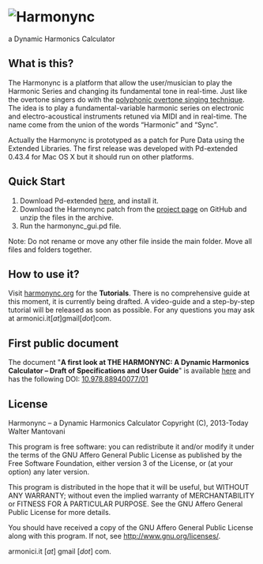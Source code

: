 # ![Harmonync](http://harmonync.org/harmonync_logo.png "Harmonync - a Dynamic Harmonics Calculator")
a Dynamic Harmonics Calculator

## What is this?
The Harmonync is a platform that allow the user/musician to play the Harmonic Series and changing its fundamental tone in real-time.
Just like the overtone singers do with the [polyphonic overtone singing technique](https://www.youtube.com/watch?v=haz6W7p8xjM).
The idea is to play a fundamental-variable harmonic series on electronic and electro-acoustical instruments retuned via MIDI and in real-time.
The name come from the union of the words “Harmonic” and “Sync”.

Actually the Harmonync is prototyped as a patch for Pure Data using the Extended Libraries.
The first release was developed with Pd-extended 0.43.4 for Mac OS X but it should run on other platforms.

## Quick Start
  1. Download Pd-extended [here](https://puredata.info/downloads/pd-extended), and install it.
  2. Download the Harmonync patch from the [project page](http://industriecreative.github.io/Harmonync/) on GitHub and unzip the files in the archive.
  3. Run the harmonync_gui.pd file.

Note: Do not rename or move any other file inside the main folder. Move all files and folders together.
  
## How to use it?
Visit [harmonync.org](http://harmonync.org/) for the **Tutorials**. There is no comprehensive guide at this moment, it is currently being drafted. A video-guide and a step-by-step tutorial will be released as soon as possible. For any questions you may ask at armonici.it[*at*]gmail[*dot*]com.

## First public document
The document "**A first look at THE HARMONYNC: A Dynamic Harmonics Calculator – Draft of Specifications and User Guide**" is available [here](http://harmonync.org/a_first_look_at_the_harmonync.pdf) and has the following DOI: [10.978.88940077/01](http://dx.doi.org/10.978.88940077/01)

## License
Harmonync – a Dynamic Harmonics Calculator
Copyright (C), 2013-Today Walter Mantovani

This program is free software: you can redistribute it and/or modify
it under the terms of the GNU Affero General Public License as
published by the Free Software Foundation, either version 3 of the
License, or (at your option) any later version.

This program is distributed in the hope that it will be useful,
but WITHOUT ANY WARRANTY; without even the implied warranty of
MERCHANTABILITY or FITNESS FOR A PARTICULAR PURPOSE.  See the
GNU Affero General Public License for more details.

You should have received a copy of the GNU Affero General Public License
along with this program.  If not, see <http://www.gnu.org/licenses/>.

armonici.it [*at*] gmail [*dot*] com.
